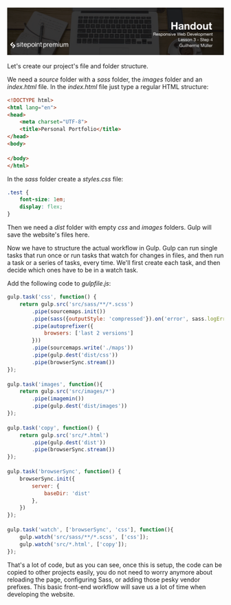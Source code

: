 ![](headings/3.4.png)

Let's create our project's file and folder structure.

We need a *source* folder with a *sass* folder, the *images* folder and an *index.html* file. In the *index.html* file just type a regular HTML structure:

```html
<!DOCTYPE html>
<html lang="en">
<head>
	<meta charset="UTF-8">
	<title>Personal Portfolio</title>
</head>
<body>
	
</body>
</html>
```

In the *sass* folder create a *styles.css* file:

```css
.test {
	font-size: 1em;
	display: flex;
}
```

Then we need a *dist* folder with empty *css* and *images* folders. Gulp will save the website's files here.

Now we have to structure the actual workflow in Gulp. Gulp can run single tasks that run once or run tasks that watch for changes in files, and then run a task or a series of tasks, every time. We'll first create each task, and then decide which ones have to be in a watch task.

Add the following code to *gulpfile.js*:

```js
gulp.task('css', function() {
	return gulp.src('src/sass/**/*.scss')
		.pipe(sourcemaps.init())
		.pipe(sass({outputStyle: 'compressed'}).on('error', sass.logError))
		.pipe(autoprefixer({
            browsers: ['last 2 versions']
        }))
        .pipe(sourcemaps.write('./maps'))
		.pipe(gulp.dest('dist/css'))
		.pipe(browserSync.stream())
});

gulp.task('images', function(){
	return gulp.src('src/images/*')
		.pipe(imagemin())
		.pipe(gulp.dest('dist/images'))
});

gulp.task('copy', function() {
	return gulp.src('src/*.html')
		.pipe(gulp.dest('dist'))
		.pipe(browserSync.stream())
});

gulp.task('browserSync', function() {
	browserSync.init({
		server: {
			baseDir: 'dist'
		},
	})
});

gulp.task('watch', ['browserSync', 'css'], function(){
	gulp.watch('src/sass/**/*.scss', ['css']);
	gulp.watch('src/*.html', ['copy']);
});
```

That's a lot of code, but as you can see, once this is setup, the code can be copied to other projects easily, you do not need to worry anymore about reloading the page, configuring Sass, or adding those pesky vendor prefixes. This basic front-end workflow will save us a lot of time when developing the website.

